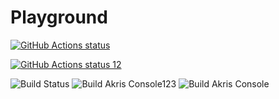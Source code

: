 # Playground

<p align="left">
  <a href="https://github.com/gaziz12/Playground"><img alt="GitHub Actions status" src="![Build Status](https://github.com/gaziz12/Playground/workflows/Docker%20Image%20CI/badge.svg)"></a>
</p>


<p align="left">
  <a href="https://github.com/gaziz12/Playground"><img alt="GitHub Actions status 12" src="https://github.com/gaziz12/Playground/workflows/Build%20Akris%20Console/badge.svg"></a>
</p>



![Build Status](https://github.com/gaziz12/Playground/workflows/Build%20Akris%20Console/badge.svg?branch=sprint$2F1)
![Build Akris Console123](https://github.com/gaziz12/Playground/workflows/Build%20Akris%20Console/badge.svg?branch=sprint%2F1)
![Build Akris Console](https://github.com/gaziz12/Playground/workflows/Build%20Akris%20Console/badge.svg)
